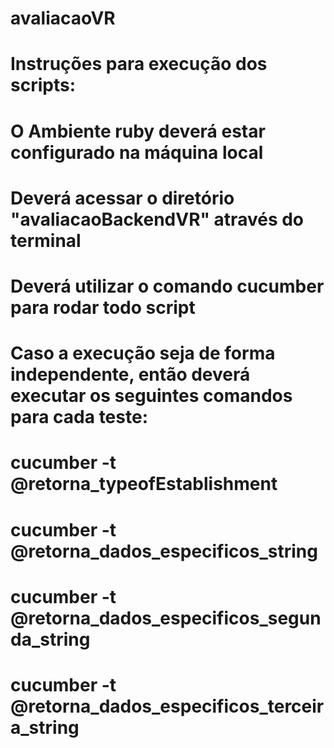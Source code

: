 # avaliacaoVR
# Instruções para execução dos scripts:
# O Ambiente ruby deverá estar configurado na máquina local
# Deverá acessar o diretório "avaliacaoBackendVR" através do terminal
# Deverá utilizar o comando cucumber para rodar todo script
# Caso a execução seja de forma independente, então deverá executar os seguintes comandos para cada teste:
  # cucumber -t @retorna_typeofEstablishment
  # cucumber -t @retorna_dados_especificos_string 
  # cucumber -t @retorna_dados_especificos_segunda_string 
  # cucumber -t @retorna_dados_especificos_terceira_string 
